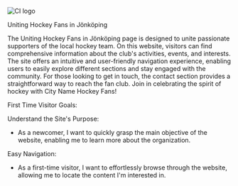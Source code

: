 ![CI logo](https://codeinstitute.s3.amazonaws.com/fullstack/ci_logo_small.png)

Uniting Hockey Fans in Jönköping

The Uniting Hockey Fans in Jönköping page is designed to unite passionate supporters of the local hockey team. On this website, visitors can find comprehensive information about the club's activities, events, and interests. The site offers an intuitive and user-friendly navigation experience, enabling users to easily explore different sections and stay engaged with the community. For those looking to get in touch, the contact section provides a straightforward way to reach the fan club. Join in celebrating the spirit of hockey with City Name Hockey Fans!


First Time Visitor Goals:

Understand the Site's Purpose:
* As a newcomer, I want to quickly grasp the main objective of the website, enabling me to learn more about the organization.

Easy Navigation:
* As a first-time visitor, I want to effortlessly browse through the website, allowing me to locate the content I'm interested in.
